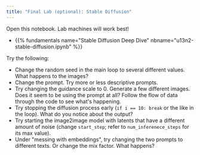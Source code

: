 ```yaml
---
title: "Final Lab (optional): Stable Diffusion"
---
```


Open this notebook. Lab machines will work best!

- {{% fundamentals name="Stable Diffusion Deep Dive" nbname="u13n2-stable-diffusion.ipynb" %}}

Try the following:

- Change the random seed in the main loop to several different values. What happens to the images?
- Change the prompt. Try more or less descriptive prompts.
- Try changing the guidance scale to 0. Generate a few different images. Does it seem to be using the prompt at all? Follow the flow of data through the code to see what's happening.
- Try stopping the diffusion process early (`if i == 10: break` or the like in the loop). What do you notice about the output?
- Try starting the image2image model with latents that have a different amount of noise (change `start_step`; refer to `num_inferenece_steps` for its max value).
- Under "messing with embeddings", try changing the two prompts to different texts. Or change the mix factor. What happens?
